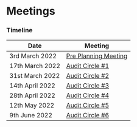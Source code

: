 # Meetings

### Timeline

| Date            | Meeting                                                                                                                     |
| --------------- | --------------------------------------------------------------------------------------------------------------------------- |
| 3rd March 2022  | [Pre Planning Meeting](https://quality-assurance-dao.gitbook.io/audit-circle/project/meetings/pre-planning)                 |
| 17th March 2022 | [Audit Circle #1](https://quality-assurance-dao.gitbook.io/audit-circle/project/meetings/audit-circle-meeting-1)            |
| 31st March 2022 | [Audit Circle #2](https://quality-assurance-dao.gitbook.io/audit-circle/project-management/meetings/audit-circle-meeting-2) |
| 14th April 2022 | [Audit Circle #3](https://quality-assurance-dao.gitbook.io/audit-circle/project-management/meetings/audit-circle-meeting-3) |
| 28th April 2022 | [Audit Circle #4](https://quality-assurance-dao.gitbook.io/audit-circle/project-management/meetings/audit-circle-meeting-4) |
| 12th May 2022   | [Audit Circle #5](https://quality-assurance-dao.gitbook.io/audit-circle/project-management/meetings/audit-circle-meeting-5) |
| 9th June 2022   | [Audit Circle #6](https://quality-assurance-dao.gitbook.io/audit-hub/project-management/meetings/audit-circle-meeting-6)    |

###
